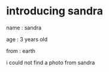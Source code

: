 # introducing sandra

name : sandra

age : 3 years old

from : earth

i could not find a photo from sandra

